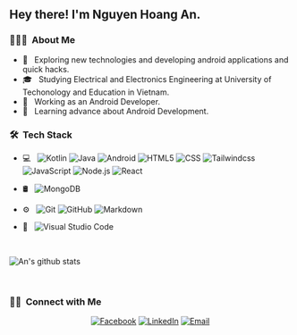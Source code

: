 <h2> Hey there! I'm Nguyen Hoang An.</h2>

<h3> 👨🏻‍💻 &nbsp;About Me </h3>

- 🤔 &nbsp; Exploring new technologies and developing android applications and quick hacks.
- 🎓 &nbsp; Studying Electrical and Electronics Engineering at University of Techonology and Education in Vietnam.
- 💼 &nbsp; Working as an Android Developer.
- 🌱 &nbsp; Learning advance about Android Development.

<h3> 🛠 &nbsp;Tech Stack</h3>

- 💻 &nbsp;
  ![Kotlin](https://img.shields.io/badge/-Kotlin-333333?style=flat&logo=kotlin)
  ![Java](https://img.shields.io/badge/-Java-333333?style=flat&logo=Java&logoColor=007396)
  ![Android](https://img.shields.io/badge/-Android-333333?style=flat&logo=android)
  ![HTML5](https://img.shields.io/badge/-HTML5-333333?style=flat&logo=HTML5)
  ![CSS](https://img.shields.io/badge/-CSS-333333?style=flat&logo=CSS3&logoColor=1572B6)
  ![Tailwindcss](https://img.shields.io/badge/-Tailwindcss-333333?style=flat&logo=tailwindcss)
  ![JavaScript](https://img.shields.io/badge/-JavaScript-333333?style=flat&logo=javascript)
  ![Node.js](https://img.shields.io/badge/-Node.js-333333?style=flat&logo=node.js)
  ![React](https://img.shields.io/badge/-React-333333?style=flat&logo=react)
  
- 🛢 &nbsp;
  ![MongoDB](https://img.shields.io/badge/-MongoDB-333333?style=flat&logo=mongodb)
- ⚙️ &nbsp;
  ![Git](https://img.shields.io/badge/-Git-333333?style=flat&logo=git)
  ![GitHub](https://img.shields.io/badge/-GitHub-333333?style=flat&logo=github)
  ![Markdown](https://img.shields.io/badge/-Markdown-333333?style=flat&logo=markdown)
- 🔧 &nbsp;
  ![Visual Studio Code](https://img.shields.io/badge/-Visual%20Studio%20Code-333333?style=flat&logo=visual-studio-code&logoColor=007ACC)

<br/>

![An's github stats](https://github-readme-stats.vercel.app/api?username=anhoang241998)

<br/>

<h3> 🤝🏻 &nbsp;Connect with Me </h3>

<p align="center">
<a href="https://www.facebook.com/an.nguyenhoang.10/"><img alt="Facebook" src="https://img.shields.io/badge/Facebook-an.nguyenhoang.10-blue?style=flat-square&logo=facebook"></a>
<a href="https://www.linkedin.com/in/nguyen-hoang-an/"><img alt="LinkedIn" src="https://img.shields.io/badge/LinkedIn-Nguyen%20Hoang%20An-blue?style=flat-square&logo=linkedin"></a>
<a href="mailto:an2419998@gmail.com"><img alt="Email" src="https://img.shields.io/badge/Email-an2419998@gmail.com-blue?style=flat-square&logo=gmail"></a>
</p>

